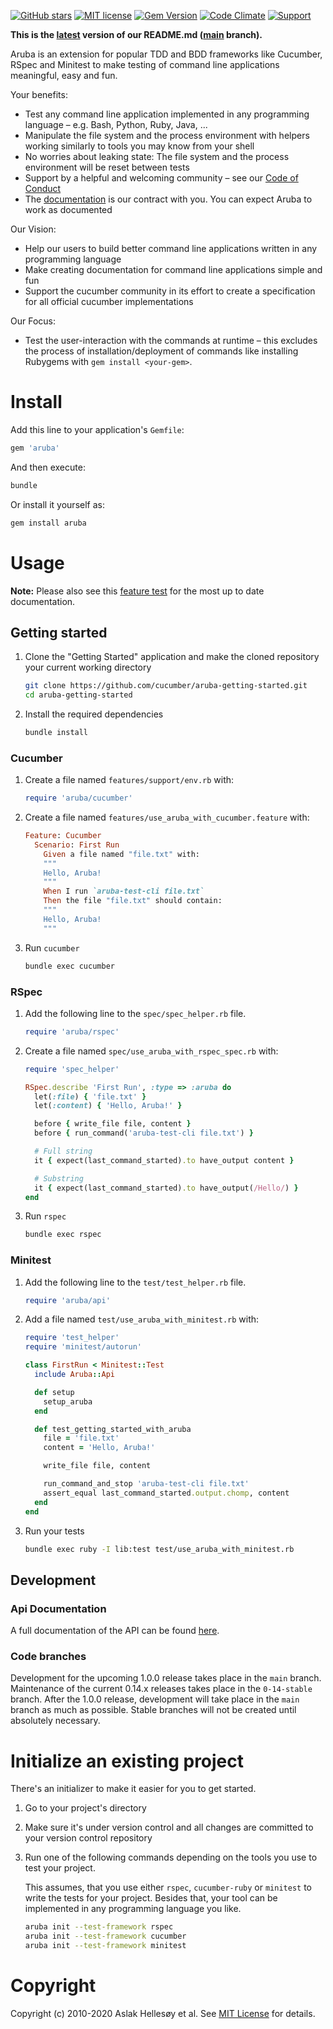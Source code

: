 [![GitHub stars](https://img.shields.io/github/stars/cucumber/aruba.svg)](https://github.com/cucumber/aruba/stargazers)
[![MIT license](https://img.shields.io/badge/license-MIT-blue.svg)](https://raw.githubusercontent.com/cucumber/aruba/main/LICENSE)
[![Gem Version](https://badge.fury.io/rb/aruba.svg)](http://badge.fury.io/rb/aruba)
[![Code Climate](https://codeclimate.com/github/cucumber/aruba.svg)](https://codeclimate.com/github/cucumber/aruba)
[![Support](https://img.shields.io/badge/cucumber-support-orange.svg)](https://cucumber.io/support)

**This is the [latest](https://github.com/cucumber/aruba/blob/main/features/README.md)
version of our README.md ([main](https://github.com/cucumber/aruba/tree/main) branch).**

Aruba is an extension for popular TDD and BDD frameworks like Cucumber, RSpec
and Minitest to make testing of command line applications meaningful, easy and
fun.

Your benefits:

* Test any command line application implemented in any programming language &ndash;
  e.g. Bash, Python, Ruby, Java, ...
* Manipulate the file system and the process environment with helpers working
  similarly to tools you may know from your shell
* No worries about leaking state: The file system and the process environment
  will be reset between tests
* Support by a helpful and welcoming community &ndash; see our
  [Code of Conduct](https://github.com/cucumber/cucumber/blob/master/CODE_OF_CONDUCT.md)
* The [documentation](https://app.cucumber.pro/projects/aruba) is our contract
  with you. You can expect Aruba to work as documented

Our Vision:

* Help our users to build better command line applications written in any
  programming language
* Make creating documentation for command line applications simple and fun
* Support the cucumber community in its effort to create a specification for
  all official cucumber implementations

Our Focus:
* Test the user-interaction with the commands at runtime &ndash; this excludes
  the process of installation/deployment of commands like installing Rubygems
  with `gem install <your-gem>`.

# Install

Add this line to your application's `Gemfile`:

```ruby
gem 'aruba'
```

And then execute:

```bash
bundle
```

Or install it yourself as:

```bash
gem install aruba
```

# Usage

**Note:** Please also see this
[feature test](https://app.cucumber.pro/projects/Aruba/documents/master/features/01_getting_started_with_aruba/supported_testing_frameworks.feature)
for the most up to date documentation.

## Getting started

1. Clone the "Getting Started" application and make the cloned repository your current working directory

   ```bash
   git clone https://github.com/cucumber/aruba-getting-started.git
   cd aruba-getting-started
   ```

2. Install the required dependencies

   ```bash
   bundle install
   ```

### Cucumber

1. Create a file named `features/support/env.rb` with:

   ```ruby
   require 'aruba/cucumber'
   ```

2. Create a file named `features/use_aruba_with_cucumber.feature` with:

   ```ruby
   Feature: Cucumber
     Scenario: First Run
       Given a file named "file.txt" with:
       """
       Hello, Aruba!
       """
       When I run `aruba-test-cli file.txt` 
       Then the file "file.txt" should contain:
       """
       Hello, Aruba!
       """
   ```

3. Run `cucumber`

   ```bash
   bundle exec cucumber
   ```

### RSpec

1. Add the following line to the `spec/spec_helper.rb` file.

   ```ruby
   require 'aruba/rspec'
   ```

2. Create a file named `spec/use_aruba_with_rspec_spec.rb` with:

   ```ruby
   require 'spec_helper'

   RSpec.describe 'First Run', :type => :aruba do
     let(:file) { 'file.txt' }
     let(:content) { 'Hello, Aruba!' }

     before { write_file file, content }
     before { run_command('aruba-test-cli file.txt') }

     # Full string
     it { expect(last_command_started).to have_output content }

     # Substring
     it { expect(last_command_started).to have_output(/Hello/) }
   end
   ```

3. Run `rspec`

   ```bash
   bundle exec rspec
   ```

### Minitest

1. Add the following line to the `test/test_helper.rb` file.

   ```ruby
   require 'aruba/api'
   ```

3. Add a file named `test/use_aruba_with_minitest.rb` with:

   ```ruby
   require 'test_helper'
   require 'minitest/autorun'

   class FirstRun < Minitest::Test
     include Aruba::Api

     def setup
       setup_aruba
     end

     def test_getting_started_with_aruba
       file = 'file.txt'
       content = 'Hello, Aruba!'

       write_file file, content

       run_command_and_stop 'aruba-test-cli file.txt'
       assert_equal last_command_started.output.chomp, content
     end
   end
   ```

4. Run your tests

   ```bash
   bundle exec ruby -I lib:test test/use_aruba_with_minitest.rb
   ```

## Development

### Api Documentation

A full documentation of the API can be found
[here](http://www.rubydoc.info/github/cucumber/aruba/main/frames).

### Code branches

Development for the upcoming 1.0.0 release takes place in the `main` branch.
Maintenance of the current 0.14.x releases takes place in the `0-14-stable`
branch. After the 1.0.0 release, development will take place in the `main`
branch as much as possible. Stable branches will not be created until
absolutely necessary.

# Initialize an existing project

There's an initializer to make it easier for you to get started.

1. Go to your project's directory

2. Make sure it's under version control and all changes are committed to your
   version control repository

3. Run one of the following commands depending on the tools you use to test your project.

   This assumes, that you use either `rspec`, `cucumber-ruby` or `minitest` to
   write the tests for your project. Besides that, your tool can be implemented
   in any programming language you like.

   ```bash
   aruba init --test-framework rspec
   aruba init --test-framework cucumber
   aruba init --test-framework minitest
   ```

# Copyright

Copyright (c) 2010-2020 Aslak Hellesøy et al. See [MIT License](LICENSE) for details.

